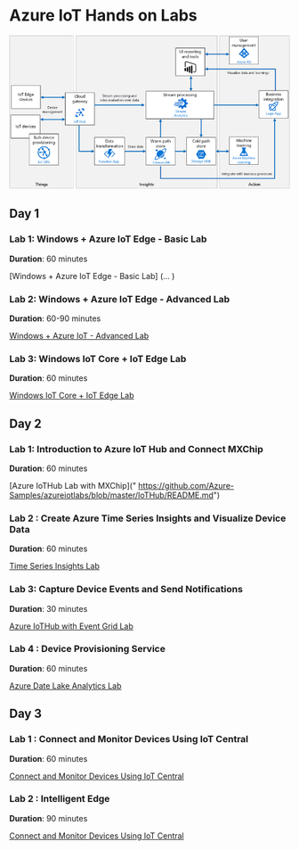 # Azure IoT Hands on Labs

![Imported Script](images/ref_architecture.png "Header Image")

## Day 1

### Lab 1: Windows + Azure IoT Edge - Basic Lab

**Duration**: 60 minutes

[Windows + Azure IoT Edge - Basic Lab] (... )

### Lab 2: Windows + Azure IoT Edge - Advanced Lab 

**Duration**: 60-90 minutes

[Windows + Azure IoT - Advanced Lab](https://github.com/Microsoft/Windows-iotcore-samples/tree/develop/Samples/EdgeModules/SqueezeNetObjectDetection/cs)


### Lab 3: Windows IoT Core + IoT Edge Lab 

**Duration**: 60 minutes

[Windows IoT Core + IoT Edge Lab ](https://docs.microsoft.com/en-us/azure/iot-edge/tutorial-deploy-stream-analytics)

## Day 2

### Lab 1: Introduction to Azure IoT Hub and Connect MXChip

**Duration**: 60 minutes

[Azure IoTHub Lab with MXChip](" https://github.com/Azure-Samples/azureiotlabs/blob/master/IoTHub/README.md")


### Lab 2 : Create Azure Time Series Insights and Visualize Device Data

**Duration**: 60 minutes

[Time Series Insights Lab](https://github.com/Azure-Samples/azureiotlabs/blob/master/timeseriesinsights/README.md)

### Lab 3: Capture Device Events and Send Notifications

**Duration**: 30 minutes

[Azure IoTHub with Event Grid Lab](https://github.com/Azure-Samples/azureiotlabs/blob/master/EventGrid/README.md)


### Lab 4 : Device Provisioning Service 

**Duration**: 60 minutes

[Azure Date Lake Analytics Lab](https://docs.microsoft.com/en-us/azure/iot-dps/how-to-connect-mxchip-iot-devkit)


## Day 3

### Lab 1 : Connect and Monitor Devices Using IoT Central  

**Duration**: 60 minutes

[Connect and Monitor Devices Using IoT Central](https://docs.microsoft.com/en-us/azure/iot-central/howto-connect-devkit)


### Lab 2 : Intelligent Edge  

**Duration**: 90 minutes

[Connect and Monitor Devices Using IoT Central](https://docs.microsoft.com/en-us/azure/iot-central/howto-connect-devkit)



